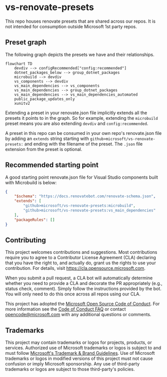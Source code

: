 # vs-renovate-presets

This repo houses renovate presets that are shared across our repos.
It is not intended for consumption outside Microsoft 1st party repos.

## Preset graph

The following graph depicts the presets we have and their relationships.

```mermaid
flowchart TD
    devdiv --> configRecommended["config:recommended"]
    dotnet_packages_below --> group_dotnet_packages
    microbuild --> devdiv
    vs_components --> devdiv
    vs_main_dependencies --> vs_components
    vs_main_dependencies --> group_dotnet_packages
    vs_main_dependencies --> vs_main_dependencies_automated
    public_package_updates_only
    xunitv2
```

Extending a preset in your renovate.json file implicitly extends all the presets it points to in the graph.
So for example, extending the `microbuild` preset means you are also extending `devdiv` and `config:recommended`.

A preset in this repo can be consumed in your own repo's renovate.json file by adding an `extends` string starting with `github>microsoft/vs-renovate-presets:` and ending with the filename of the preset.
The `.json` file extension from the preset is optional.

## Recommended starting point

A good starting point renovate.json file for Visual Studio components built with Microbuild is below:

```json
{
    "$schema": "https://docs.renovatebot.com/renovate-schema.json",
    "extends": [
        "github>microsoft/vs-renovate-presets:microbuild",
        "github>microsoft/vs-renovate-presets:vs_main_dependencies"
    ],
    "packageRules": []
}
```

## Contributing

This project welcomes contributions and suggestions.  Most contributions require you to agree to a
Contributor License Agreement (CLA) declaring that you have the right to, and actually do, grant us
the rights to use your contribution. For details, visit https://cla.opensource.microsoft.com.

When you submit a pull request, a CLA bot will automatically determine whether you need to provide
a CLA and decorate the PR appropriately (e.g., status check, comment). Simply follow the instructions
provided by the bot. You will only need to do this once across all repos using our CLA.

This project has adopted the [Microsoft Open Source Code of Conduct](https://opensource.microsoft.com/codeofconduct/).
For more information see the [Code of Conduct FAQ](https://opensource.microsoft.com/codeofconduct/faq/) or
contact [opencode@microsoft.com](mailto:opencode@microsoft.com) with any additional questions or comments.

## Trademarks

This project may contain trademarks or logos for projects, products, or services. Authorized use of Microsoft
trademarks or logos is subject to and must follow
[Microsoft's Trademark & Brand Guidelines](https://www.microsoft.com/legal/intellectualproperty/trademarks/usage/general).
Use of Microsoft trademarks or logos in modified versions of this project must not cause confusion or imply Microsoft sponsorship.
Any use of third-party trademarks or logos are subject to those third-party's policies.
